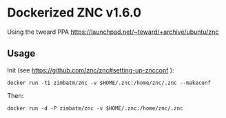 # Dockerized ZNC v1.6.0

Using the tweard PPA https://launchpad.net/~teward/+archive/ubuntu/znc

## Usage

Init (see https://github.com/znc/znc#setting-up-zncconf ):

```
docker run -ti zimbatm/znc -v $HOME/.znc:/home/znc/.znc --makeconf
```

Then:

```
docker run -d -P zimbatm/znc -v $HOME/.znc:/home/znc/.znc
```


